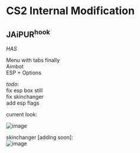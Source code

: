 # __**CS2 Internal Modification**__   

 ## JAiPUR<sup>hook</sup>


*HAS*    
  
Menu with tabs finally  
Aimbot  
ESP + Options   


       
*todo*:  
fix esp box still  
fix skinchanger  
add esp flags




current look:  

![image](https://github.com/user-attachments/assets/b6826ef2-469b-4885-9fc0-6522d66d2abe)   

skinchanger [adding soon]:  
![image](https://github.com/user-attachments/assets/ff2eb499-a05a-43de-8f02-233824154312)




